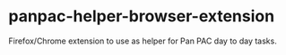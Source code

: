 # panpac-helper-browser-extension

Firefox/Chrome extension to use as helper for Pan PAC day to day tasks.